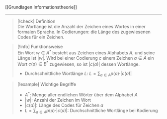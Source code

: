 [[Grundlagen Informationstheorie]]

---

> [!check] Definition  
> Die Wortlänge ist die Anzahl der Zeichen eines Wortes in einer formalen Sprache. In Codierungen: die Länge des zugewiesenen Codes für ein Zeichen.

> [!info] Funktionsweise  
> Ein Wort $w \in A^{*}$ besteht aus Zeichen eines Alphabets $A$, und seine Länge ist $\vert w\vert$. Wird bei einer Codierung $c$ einem Zeichen $a \in A$ ein Wort $c(a) \in B^{*}$ zugewiesen, so ist $\vert c(a)\vert$ dessen Wortlänge.
>
> -   Durchschnittliche Wortlänge $L$:
>     $L = \sum_{a \in A} p(a) \cdot \vert c(a)\vert$

> [!example] Wichtige Begriffe
>
> -   $A^{*}$: Menge aller endlichen Wörter über dem Alphabet $A$
> -   $\vert w\vert$: Anzahl der Zeichen im Wort
> -   $\vert c(a)\vert$: Länge des Codes für Zeichen $a$
> -   $L = \sum_{a \in A} p(a) \cdot \vert c(a)\vert$: Durchschnittliche Wortlänge bei Kodierung
